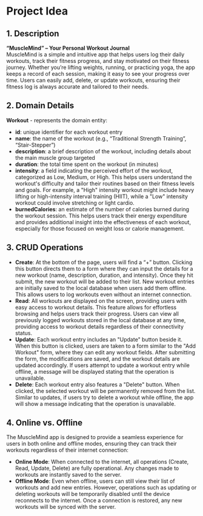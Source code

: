 # Project Idea

## 1. Description
**“MuscleMind” – Your Personal Workout Journal**  
MuscleMind is a simple and intuitive app that helps users log their daily workouts, track their fitness progress, and stay motivated on their fitness journey. Whether you’re lifting weights, running, or practicing yoga, the app keeps a record of each session, making it easy to see your progress over time. Users can easily add, delete, or update workouts, ensuring their fitness log is always accurate and tailored to their needs.

## 2. Domain Details
**Workout** - represents the domain entity:
- **id**: unique identifier for each workout entry
- **name**: the name of the workout (e.g., “Traditional Strength Training”, “Stair-Stepper”)
- **description**: a brief description of the workout, including details about the main muscle group targeted
- **duration**: the total time spent on the workout (in minutes)
- **intensity**: a field indicating the perceived effort of the workout, categorized as Low, Medium, or High. This helps users understand the workout's difficulty and tailor their routines based on their fitness levels and goals. For example, a "High" intensity workout might include heavy lifting or high-intensity interval training (HIIT), while a "Low" intensity workout could involve stretching or light cardio.
- **burnedCalories**: an estimate of the number of calories burned during the workout session. This helps users track their energy expenditure and provides additional insight into the effectiveness of each workout, especially for those focused on weight loss or calorie management.

## 3. CRUD Operations
- **Create**: At the bottom of the page, users will find a “+” button. Clicking this button directs them to a form where they can input the details for a new workout (name, description, duration, and intensity). Once they hit submit, the new workout will be added to their list. New workout entries are initially saved to the local database when users add them offline. This allows users to log workouts even without an internet connection.
- **Read**: All workouts are displayed on the screen, providing users with easy access to workout details. This feature allows for effortless browsing and helps users track their progress. Users can view all previously logged workouts stored in the local database at any time, providing access to workout details regardless of their connectivity status.
- **Update**: Each workout entry includes an "Update" button beside it. When this button is clicked, users are taken to a form similar to the "Add Workout" form, where they can edit any workout fields. After submitting the form, the modifications are saved, and the workout details are updated accordingly. If users attempt to update a workout entry while offline, a message will be displayed stating that the operation is unavailable.
- **Delete**: Each workout entry also features a "Delete" button. When clicked, the selected workout will be permanently removed from the list. Similar to updates, if users try to delete a workout while offline, the app will show a message indicating that the operation is unavailable.

## 4. Online vs. Offline
The MuscleMind app is designed to provide a seamless experience for users in both online and offline modes, ensuring they can track their workouts regardless of their internet connection:

- **Online Mode**: When connected to the internet, all operations (Create, Read, Update, Delete) are fully operational. Any changes made to workouts are instantly saved to the server.
- **Offline Mode**: Even when offline, users can still view their list of workouts and add new entries. However, operations such as updating or deleting workouts will be temporarily disabled until the device reconnects to the internet. Once a connection is restored, any new workouts will be synced with the server.

